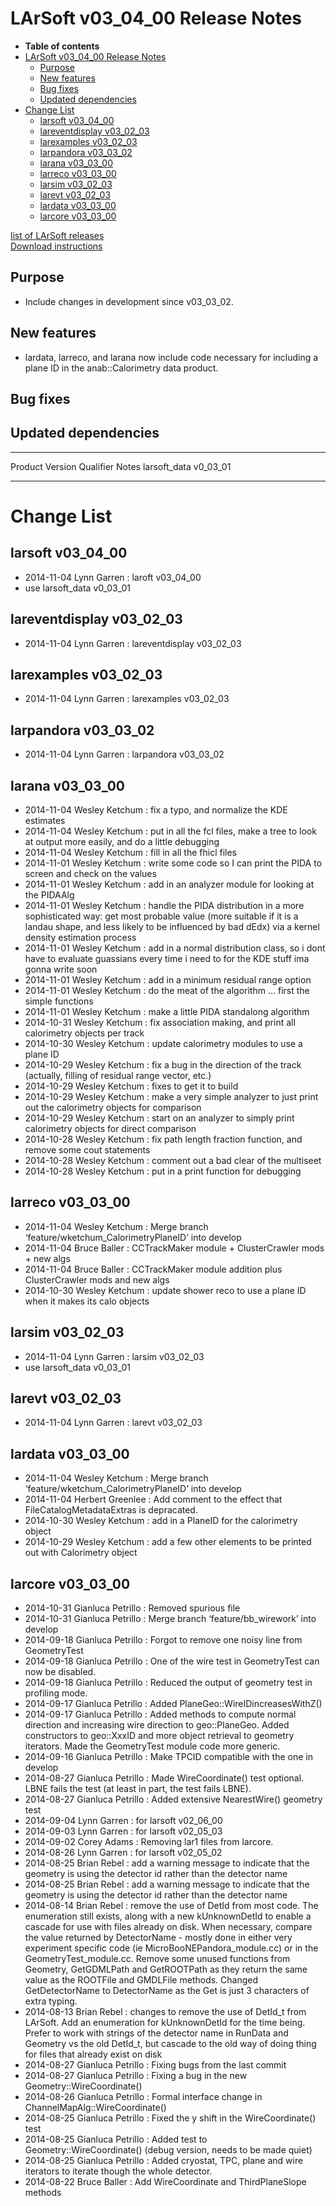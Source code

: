 LArSoft v03\_04\_00 Release Notes
======================================================================

-   **Table of contents**
-   [LArSoft v03\_04\_00 Release Notes](#LArSoft-v03_04_00-Release-Notes)
    -   [Purpose](#Purpose)
    -   [New features](#New-features)
    -   [Bug fixes](#Bug-fixes)
    -   [Updated dependencies](#Updated-dependencies)
-   [Change List](#Change-List)
    -   [larsoft v03\_04\_00](#larsoft-v03_04_00)
    -   [lareventdisplay v03\_02\_03](#lareventdisplay-v03_02_03)
    -   [larexamples v03\_02\_03](#larexamples-v03_02_03)
    -   [larpandora v03\_03\_02](#larpandora-v03_03_02)
    -   [larana v03\_03\_00](#larana-v03_03_00)
    -   [larreco v03\_03\_00](#larreco-v03_03_00)
    -   [larsim v03\_02\_03](#larsim-v03_02_03)
    -   [larevt v03\_02\_03](#larevt-v03_02_03)
    -   [lardata v03\_03\_00](#lardata-v03_03_00)
    -   [larcore v03\_03\_00](#larcore-v03_03_00)

[list of LArSoft releases](LArSoft_release_list)\
[Download instructions](http://scisoft.fnal.gov/scisoft/projects/larsoft/v03_04_00/larsoft-v03_04_00.html)

Purpose
--------------------

-   Include changes in development since v03\_03\_02.

New features
------------------------------

-   lardata, larreco, and larana now include code necessary for including a plane ID in the anab::Calorimetry data product.

Bug fixes
------------------------

Updated dependencies
----------------------------------------------

  --------------- ------------ ----------- -------
  Product         Version      Qualifier   Notes
  larsoft\_data   v0\_03\_01               
  --------------- ------------ ----------- -------

Change List
============================

larsoft v03\_04\_00
------------------------------------------

-   2014-11-04 Lynn Garren : laroft v03\_04\_00
-   use larsoft\_data v0\_03\_01

lareventdisplay v03\_02\_03
----------------------------------------------------------

-   2014-11-04 Lynn Garren : lareventdisplay v03\_02\_03

larexamples v03\_02\_03
--------------------------------------------------

-   2014-11-04 Lynn Garren : larexamples v03\_02\_03

larpandora v03\_03\_02
------------------------------------------------

-   2014-11-04 Lynn Garren : larpandora v03\_03\_02

larana v03\_03\_00
----------------------------------------

-   2014-11-04 Wesley Ketchum : fix a typo, and normalize the KDE estimates
-   2014-11-04 Wesley Ketchum : put in all the fcl files, make a tree to look at output more easily, and do a little debugging
-   2014-11-04 Wesley Ketchum : fill in all the fhicl files
-   2014-11-01 Wesley Ketchum : write some code so I can print the PIDA to screen and check on the values
-   2014-11-01 Wesley Ketchum : add in an analyzer module for looking at the PIDAAlg
-   2014-11-01 Wesley Ketchum : handle the PIDA distribution in a more sophisticated way: get most probable value (more suitable if it is a landau shape, and less likely to be influenced by bad dEdx) via a kernel density estimation process
-   2014-11-01 Wesley Ketchum : add in a normal distribution class, so i dont have to evaluate guassians every time i need to for the KDE stuff ima gonna write soon
-   2014-11-01 Wesley Ketchum : add in a minimum residual range option
-   2014-11-01 Wesley Ketchum : do the meat of the algorithm … first the simple functions
-   2014-11-01 Wesley Ketchum : make a little PIDA standalong algorithm
-   2014-10-31 Wesley Ketchum : fix association making, and print all calorimetry objects per track
-   2014-10-30 Wesley Ketchum : update calorimetry modules to use a plane ID
-   2014-10-29 Wesley Ketchum : fix a bug in the direction of the track (actually, filling of residual range vector, etc.)
-   2014-10-29 Wesley Ketchum : fixes to get it to build
-   2014-10-29 Wesley Ketchum : make a very simple analyzer to just print out the calorimetry objects for comparison
-   2014-10-29 Wesley Ketchum : start on an analyzer to simply print calorimetry objects for direct comparison
-   2014-10-28 Wesley Ketchum : fix path length fraction function, and remove some cout statements
-   2014-10-28 Wesley Ketchum : comment out a bad clear of the multiseet
-   2014-10-28 Wesley Ketchum : put in a print function for debugging

larreco v03\_03\_00
------------------------------------------

-   2014-11-04 Wesley Ketchum : Merge branch ‘feature/wketchum\_CalorimetryPlaneID’ into develop
-   2014-11-04 Bruce Baller : CCTrackMaker module + ClusterCrawler mods + new algs
-   2014-11-04 Bruce Baller : CCTrackMaker module addition plus ClusterCrawler mods and new algs
-   2014-10-30 Wesley Ketchum : update shower reco to use a plane ID when it makes its calo objects

larsim v03\_02\_03
----------------------------------------

-   2014-11-04 Lynn Garren : larsim v03\_02\_03
-   use larsoft\_data v0\_03\_01

larevt v03\_02\_03
----------------------------------------

-   2014-11-04 Lynn Garren : larevt v03\_02\_03

lardata v03\_03\_00
------------------------------------------

-   2014-11-04 Wesley Ketchum : Merge branch ‘feature/wketchum\_CalorimetryPlaneID’ into develop
-   2014-11-04 Herbert Greenlee : Add comment to the effect that FileCatalogMetadataExtras is depracated.
-   2014-10-30 Wesley Ketchum : add in a PlaneID for the calorimetry object
-   2014-10-29 Wesley Ketchum : add a few other elements to be printed out with Calorimetry object

larcore v03\_03\_00
------------------------------------------

-   2014-10-31 Gianluca Petrillo : Removed spurious file
-   2014-10-31 Gianluca Petrillo : Merge branch ‘feature/bb\_wirework’ into develop
-   2014-09-18 Gianluca Petrillo : Forgot to remove one noisy line from GeometryTest
-   2014-09-18 Gianluca Petrillo : One of the wire test in GeometryTest can now be disabled.
-   2014-09-18 Gianluca Petrillo : Reduced the output of geometry test in profiling mode.
-   2014-09-17 Gianluca Petrillo : Added PlaneGeo::WireIDincreasesWithZ()
-   2014-09-17 Gianluca Petrillo : Added methods to compute normal direction and increasing wire direction to geo::PlaneGeo. Added constructors to geo::XxxID and more object retrieval to geometry iterators. Made the GeometryTest module code more generic.
-   2014-09-16 Gianluca Petrillo : Make TPCID compatible with the one in develop
-   2014-08-27 Gianluca Petrillo : Made WireCoordinate() test optional. LBNE fails the test (at least in part, the test fails LBNE).
-   2014-08-27 Gianluca Petrillo : Added extensive NearestWire() geometry test
-   2014-09-04 Lynn Garren : for larsoft v02\_06\_00
-   2014-09-03 Lynn Garren : for larsoft v02\_05\_03
-   2014-09-02 Corey Adams : Removing lar1 files from larcore.
-   2014-08-26 Lynn Garren : for larsoft v02\_05\_02
-   2014-08-25 Brian Rebel : add a warning message to indicate that the geometry is using the detector id rather than the detector name
-   2014-08-25 Brian Rebel : add a warning message to indicate that the geometry is using the detector id rather than the detector name
-   2014-08-14 Brian Rebel : remove the use of DetId from most code. The enumeration still exists, along with a new kUnknownDetId to enable a cascade for use with files already on disk. When necessary, compare the value returned by DetectorName - mostly done in either very experiment specific code (ie MicroBooNEPandora\_module.cc) or in the GeometryTest\_module.cc. Remove some unused functions from Geometry, GetGDMLPath and GetROOTPath as they return the same value as the ROOTFile and GMDLFile methods. Changed GetDetectorName to DetectorName as the Get is just 3 characters of extra typing.
-   2014-08-13 Brian Rebel : changes to remove the use of DetId\_t from LArSoft. Add an enumeration for kUnknownDetId for the time being. Prefer to work with strings of the detector name in RunData and Geometry vs the old DetId\_t, but cascade to the old way of doing thing for files that already exist on disk
-   2014-08-27 Gianluca Petrillo : Fixing bugs from the last commit
-   2014-08-27 Gianluca Petrillo : Fixing a bug in the new Geometry::WireCoordinate()
-   2014-08-26 Gianluca Petrillo : Formal interface change in ChannelMapAlg::WireCoordinate()
-   2014-08-25 Gianluca Petrillo : Fixed the y shift in the WireCoordinate() test
-   2014-08-25 Gianluca Petrillo : Added test to Geometry::WireCoordinate() (debug version, needs to be made quiet)
-   2014-08-25 Gianluca Petrillo : Added cryostat, TPC, plane and wire iterators to iterate though the whole detector.
-   2014-08-22 Bruce Baller : Add WireCoordinate and ThirdPlaneSlope methods
